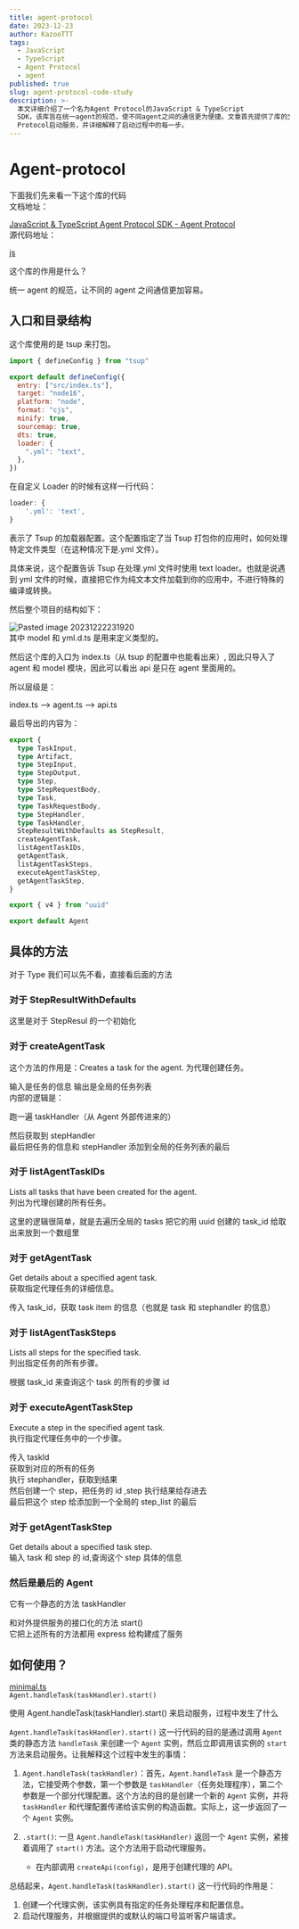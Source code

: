 ```yaml
---
title: agent-protocol
date: 2023-12-23
author: KazooTTT
tags:
  - JavaScript
  - TypeScript
  - Agent Protocol
  - agent
published: true
slug: agent-protocol-code-study
description: >-
  本文详细介绍了一个名为Agent Protocol的JavaScript & TypeScript
  SDK，该库旨在统一agent的规范，使不同agent之间的通信更为便捷。文章首先提供了库的文档和源代码地址，并解释了其主要功能和结构。接着，详细描述了库的入口点、目录结构以及如何使用tsup进行打包。此外，还深入探讨了库中包含的各种方法，如创建任务、列出任务ID、获取任务详情等，并解释了这些方法的内部逻辑和使用方式。最后，文章通过一个示例展示了如何使用Agent
  Protocol启动服务，并详细解释了启动过程中的每一步。
---
```


# Agent-protocol

下面我们先来看一下这个库的代码  
文档地址：

[JavaScript & TypeScript Agent Protocol SDK - Agent Protocol](https://agentprotocol.ai/sdks/js)  
源代码地址：

[js](https://github.com/AI-Engineer-Foundation/agent-protocol/tree/main/packages/sdk/js)

这个库的作用是什么？

统一 agent 的规范，让不同的 agent 之间通信更加容易。

## 入口和目录结构

这个库使用的是 tsup 来打包。

```js
import { defineConfig } from "tsup"

export default defineConfig({
  entry: ["src/index.ts"],
  target: "node16",
  platform: "node",
  format: "cjs",
  minify: true,
  sourcemap: true,
  dts: true,
  loader: {
    ".yml": "text",
  },
})
```

在自定义 Loader 的时候有这样一行代码：

```javascript
loader: {
    '.yml': 'text',
}
```

表示了 Tsup 的加载器配置。这个配置指定了当 Tsup 打包你的应用时，如何处理特定文件类型（在这种情况下是.yml 文件）。

具体来说，这个配置告诉 Tsup 在处理.yml 文件时使用 text loader。也就是说遇到 yml 文件的时候，直接把它作为纯文本文件加载到你的应用中，不进行特殊的编译或转换。

然后整个项目的结构如下：

![Pasted image 20231222231920](https://pictures.kazoottt.top/2023/12/20231223-cf324c088da5c1c9296b9167ee0a4780.webp)  
其中 model 和 yml.d.ts 是用来定义类型的。

然后这个库的入口为 index.ts（从 tsup 的配置中也能看出来）, 因此只导入了 agent 和 model 模块，因此可以看出 api 是只在 agent 里面用的。

所以层级是：

index.ts --> agent.ts --> api.ts

最后导出的内容为：

```typescript
export {
  type TaskInput,
  type Artifact,
  type StepInput,
  type StepOutput,
  type Step,
  type StepRequestBody,
  type Task,
  type TaskRequestBody,
  type StepHandler,
  type TaskHandler,
  StepResultWithDefaults as StepResult,
  createAgentTask,
  listAgentTaskIDs,
  getAgentTask,
  listAgentTaskSteps,
  executeAgentTaskStep,
  getAgentTaskStep,
}

export { v4 } from "uuid"

export default Agent
```

## 具体的方法

对于 Type 我们可以先不看，直接看后面的方法

### 对于 StepResultWithDefaults

这里是对于 StepResul 的一个初始化

### 对于 createAgentTask

这个方法的作用是：Creates a task for the agent. 为代理创建任务。

输入是任务的信息 输出是全局的任务列表  
内部的逻辑是：

跑一遍 taskHandler（从 Agent 外部传进来的）

然后获取到 stepHandler  
最后把任务的信息和 stepHandler 添加到全局的任务列表的最后

### 对于 listAgentTaskIDs

Lists all tasks that have been created for the agent.  
列出为代理创建的所有任务。

这里的逻辑很简单，就是去遍历全局的 tasks 把它的用 uuid 创建的 task_id 给取出来放到一个数组里

### 对于 getAgentTask

Get details about a specified agent task.  
获取指定代理任务的详细信息。

传入 task_id，获取 task item 的信息（也就是 task 和 stephandler 的信息）

### 对于 listAgentTaskSteps

Lists all steps for the specified task.  
列出指定任务的所有步骤。

根据 task_id 来查询这个 task 的所有的步骤 id

### 对于 executeAgentTaskStep

Execute a step in the specified agent task.  
执行指定代理任务中的一个步骤。

传入 taskId  
获取到对应的所有的任务  
执行 stephandler，获取到结果  
然后创建一个 step，把任务的 id ,step 执行结果给存进去  
最后把这个 step 给添加到一个全局的 step_list 的最后

### 对于 getAgentTaskStep

Get details about a specified task step.  
输入 task 和 step 的 id,查询这个 step 具体的信息

### 然后是最后的 Agent

它有一个静态的方法 taskHandler

和对外提供服务的接口化的方法 start()  
它把上述所有的方法都用 express 给构建成了服务

## 如何使用？

[minimal.ts](https://github.com/AI-Engineer-Foundation/agent-protocol/blob/main/packages/sdk/js/examples/minimal.ts)  
`Agent.handleTask(taskHandler).start()`

使用 Agent.handleTask(taskHandler).start() 来启动服务，过程中发生了什么

`Agent.handleTask(taskHandler).start()` 这一行代码的目的是通过调用 `Agent` 类的静态方法 `handleTask` 来创建一个 `Agent` 实例，然后立即调用该实例的 `start` 方法来启动服务。让我解释这个过程中发生的事情：

1. `Agent.handleTask(taskHandler)`：首先，`Agent.handleTask` 是一个静态方法，它接受两个参数，第一个参数是 `taskHandler`（任务处理程序），第二个参数是一个部分代理配置。这个方法的目的是创建一个新的 `Agent` 实例，并将 `taskHandler` 和代理配置传递给该实例的构造函数。实际上，这一步返回了一个 `Agent` 实例。
2. `.start()`: 一旦 `Agent.handleTask(taskHandler)` 返回一个 `Agent` 实例，紧接着调用了 `start()` 方法。这个方法用于启动代理服务。

   - 在内部调用 `createApi(config)`，是用于创建代理的 API。

总结起来，`Agent.handleTask(taskHandler).start()` 这一行代码的作用是：

1. 创建一个代理实例，该实例具有指定的任务处理程序和配置信息。
2. 启动代理服务，并根据提供的或默认的端口号监听客户端请求。
